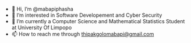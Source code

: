 - 👋 Hi, I’m @mabapiphasha
- 👀 I’m interested in Software Developement and Cyber Security
- 🌱 I’m currently a Computer Science and Mathematical Statistics Student at University Of Limpopo
- 📫 How to reach me through thipakgolomabapi@gmail.com

<!---
mabapiphasha/mabapiphasha is a ✨ special ✨ repository because its `README.md` (this file) appears on your GitHub profile.
You can click the Preview link to take a look at your changes.
--->
